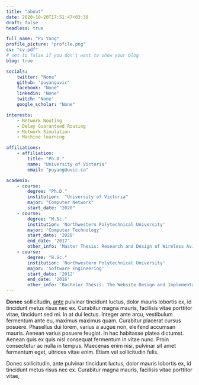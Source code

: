 ```yaml
---
title: "about"
date: 2020-10-20T17:51:47+03:30
draft: false
headless: true

full_name: "Pu Yang"
profile_picture: "profile.png"
cv: "cv.pdf"
# set to false if you don't want to show your blog
blog: true

socials:
    twitter: "None"
    github: "puyanguvic"
    facebook: "None"
    linkedin: "None"
    twitch: "None"
    google_scholar: "None"

interests:
    - Network Routing
    - Delay Guaranteed Routing
    - Network Simulation
    - Machine learning

affiliations:
    - affiliation:
        title: "Ph.D."
        name: "University of Victoria"
        email: "puyang@uvic.ca"

academia:
    - course:
        degree: "Ph.D."
        institution:  "University of Victoria"
        major: "Computer Network"
        start_date: "2020"
    - course:
        degree: "M.Sc."
        institution: 'Northwestern Polytechnical University'
        major: 'Computer Technology'
        start_date: '2020'
        end_date: '2017'
        other_info: 'Master Thesis: Research and Design of Wireless Avionics Intra-Communication System, advised by Dr. Shining Li' 
    - course:
        degree: "B.Sc."
        institution: 'Northwestern Polytechnical University'
        major: 'Software Engineering'
        start_date: '2012'
        end_date: '2016'
        other_info: 'Bachelor Thesis: The Website Design and Implementation Based on Spring MVC framework'
---
```


**Donec** sollicitudin, [ante][1] pulvinar tincidunt luctus, dolor mauris lobortis ex, id tincidunt metus risus nec ex. Curabitur magna mauris, facilisis vitae porttitor vitae, tincidunt sed mi. In at dui lectus. Integer ante arcu, vestibulum fermentum ante eu, maximus maximus quam. Curabitur placerat cursus posuere. Phasellus dui lorem, varius a augue non, eleifend accumsan mauris. Aenean varius posuere feugiat. In hac habitasse platea dictumst. Aenean quis ex quis nisl consequat fermentum in vitae nunc. Proin consectetur ac nulla in tempus. Maecenas enim nisi, pulvinar sit amet fermentum eget, ultrices vitae enim. Etiam vel sollicitudin felis.


Donec sollicitudin, ante pulvinar tincidunt luctus, dolor mauris lobortis ex, id tincidunt metus risus nec ex. Curabitur magna mauris, facilisis vitae porttitor vitae, 


[1]: ahadsfsa.com